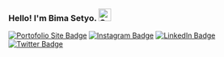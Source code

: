 ### Hello! I'm Bima Setyo.  <img src="https://raw.githubusercontent.com/Tarikul-Islam-Anik/Animated-Fluent-Emojis/master/Emojis/Animals/Cat%20Face.png" alt="Cat Face" width="25" height="25" />

  [![Portofolio Site Badge](https://img.shields.io/badge/website-000000?style=for-the-badge&logo=About.me&logoColor=white)](https://bzizmza.github.io/)
  [![Instagram Badge](https://img.shields.io/badge/Instagram-E4405F?style=for-the-badge&logo=instagram&logoColor=white)](https://www.instagram.com/bzizmza)
  [![LinkedIn Badge](https://img.shields.io/badge/LinkedIn-0077B5?style=for-the-badge&logo=linkedin&logoColor=white)](https://www.linkedin.com/in/abimanyusrisetyo/)
  [![Twitter Badge](https://img.shields.io/badge/Twitter-1DA1F2?style=for-the-badge&logo=twitter&logoColor=white)](https://www.twitter.com/bzizmza)
